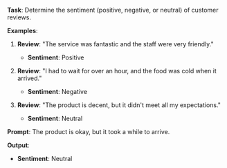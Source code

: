 **Task**: Determine the sentiment (positive, negative, or neutral) of customer reviews.

**Examples**:

1. **Review**: "The service was fantastic and the staff were very friendly."

   - **Sentiment**: Positive

2. **Review**: "I had to wait for over an hour, and the food was cold when it arrived."

   - **Sentiment**: Negative

3. **Review**: "The product is decent, but it didn't meet all my expectations."
   - **Sentiment**: Neutral

**Prompt**: The product is okay, but it took a while to arrive.

**Output**:

- **Sentiment**: Neutral

